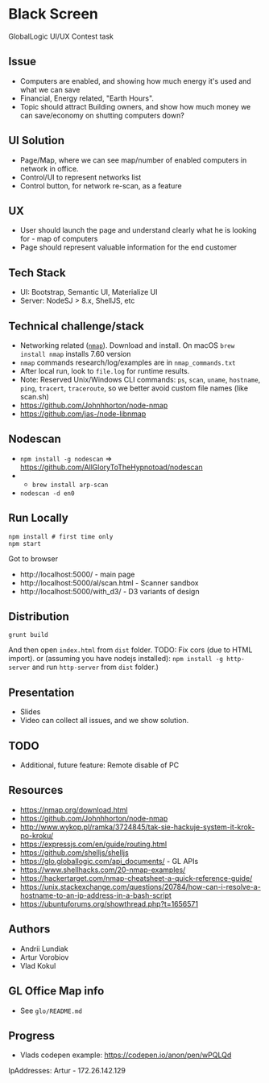 Black Screen
===

GlobalLogic UI/UX Contest task


## Issue
- Computers are enabled, and showing how much energy it's used and what we can save
- Financial, Energy related, "Earth Hours". 
- Topic should attract Building owners, and show how much money we can save/economy on shutting computers down? 


## UI Solution
- Page/Map, where we can see map/number of enabled computers in network in office.
- Control/UI to represent networks list
- Control button, for network re-scan, as a feature


## UX
- User should launch the page and understand clearly what he is looking for - map of computers
- Page should represent valuable information for the end customer


## Tech Stack
- UI: Bootstrap, Semantic UI, Materialize UI
- Server: NodeSJ > 8.x, ShellJS, etc


## Technical challenge/stack
- Networking related ([`nmap`](https://nmap.org/download.html)). Download and install. On macOS `brew install nmap` installs 7.60 version
- `nmap` commands research/log/examples are in `nmap_commands.txt`
- After local run, look to `file.log` for runtime results.
- Note: Reserved Unix/Windows CLI commands: `ps`, `scan`, `uname`, `hostname`, `ping`, `tracert`, `traceroute`, so we better avoid custom file names (like scan.sh)
- https://github.com/Johnhhorton/node-nmap
- https://github.com/jas-/node-libnmap

## Nodescan
- `npm install -g nodescan` => https://github.com/AllGloryToTheHypnotoad/nodescan
- + `brew install arp-scan`
- `nodescan -d en0`

## Run Locally

```
npm install # first time only
npm start
```

Got to browser

- http://localhost:5000/ - main page
- http://localhost:5000/al/scan.html - Scanner sandbox
- http://localhost:5000/with_d3/ - D3 variants of design


## Distribution

```
grunt build
```

And then open `index.html` from `dist` folder.
TODO: Fix cors (due to HTML import). 
or (assuming you have nodejs installed): `npm install -g http-server` and run `http-server` from `dist` folder.)


## Presentation
- Slides
- Video can collect all issues, and we show solution.


## TODO
- Additional, future feature: Remote disable of PC


## Resources
- https://nmap.org/download.html
- https://github.com/Johnhhorton/node-nmap
- http://www.wykop.pl/ramka/3724845/tak-sie-hackuje-system-it-krok-po-kroku/
- https://expressjs.com/en/guide/routing.html
- https://github.com/shelljs/shelljs
- https://glo.globallogic.com/api_documents/ - GL APIs
- https://www.shellhacks.com/20-nmap-examples/
- https://hackertarget.com/nmap-cheatsheet-a-quick-reference-guide/
- https://unix.stackexchange.com/questions/20784/how-can-i-resolve-a-hostname-to-an-ip-address-in-a-bash-script
- https://ubuntuforums.org/showthread.php?t=1656571

## Authors
- Andrii Lundiak
- Artur Vorobiov
- Vlad Kokul


## GL Office Map info
- See `glo/README.md`

## Progress
- Vlads codepen example: https://codepen.io/anon/pen/wPQLQd

IpAddresses:
Artur - 172.26.142.129
